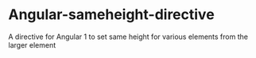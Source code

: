 # Angular-sameheight-directive
A directive for Angular 1 to set same height for various elements from the larger element
